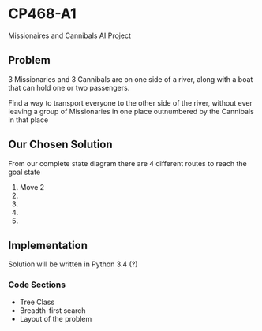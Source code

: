 # CP468-A1
Missionaires and Cannibals AI Project


## Problem
3 Missionaries and 3 Cannibals are on one side of a river, along with a boat that can hold one or two passengers.

Find a way to transport everyone to the other side of the river, without ever
leaving a group of Missionaries in one place outnumbered by the Cannibals in that place


## Our Chosen Solution
From our complete state diagram there are 4 different routes to reach the goal state

1. Move 2 
2. 
3. 
4.
5.

## Implementation
Solution will be written in Python 3.4 (?)

### Code Sections
- Tree Class
- Breadth-first search  
- Layout of the problem 
